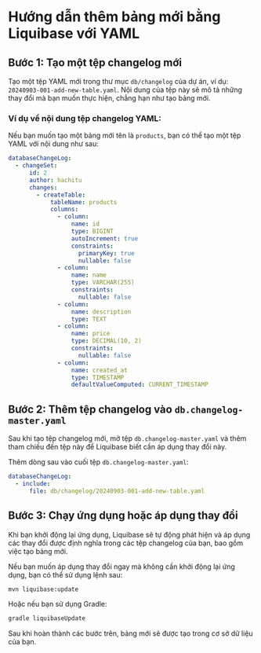 
# Hướng dẫn thêm bảng mới bằng Liquibase với YAML

## Bước 1: Tạo một tệp changelog mới

Tạo một tệp YAML mới trong thư mục `db/changelog` của dự án, ví dụ: `20240903-001-add-new-table.yaml`. Nội dung của tệp này sẽ mô tả những thay đổi mà bạn muốn thực hiện, chẳng hạn như tạo bảng mới.

### Ví dụ về nội dung tệp changelog YAML:

Nếu bạn muốn tạo một bảng mới tên là `products`, bạn có thể tạo một tệp YAML với nội dung như sau:

```yaml
databaseChangeLog:
  - changeSet:
      id: 2
      author: hachitu
      changes:
        - createTable:
            tableName: products
            columns:
              - column:
                  name: id
                  type: BIGINT
                  autoIncrement: true
                  constraints:
                    primaryKey: true
                    nullable: false
              - column:
                  name: name
                  type: VARCHAR(255)
                  constraints:
                    nullable: false
              - column:
                  name: description
                  type: TEXT
              - column:
                  name: price
                  type: DECIMAL(10, 2)
                  constraints:
                    nullable: false
              - column:
                  name: created_at
                  type: TIMESTAMP
                  defaultValueComputed: CURRENT_TIMESTAMP
```

## Bước 2: Thêm tệp changelog vào `db.changelog-master.yaml`

Sau khi tạo tệp changelog mới, mở tệp `db.changelog-master.yaml` và thêm tham chiếu đến tệp này để Liquibase biết cần áp dụng thay đổi này.

Thêm dòng sau vào cuối tệp `db.changelog-master.yaml`:

```yaml
databaseChangeLog:
  - include:
      file: db/changelog/20240903-001-add-new-table.yaml
```

## Bước 3: Chạy ứng dụng hoặc áp dụng thay đổi

Khi bạn khởi động lại ứng dụng, Liquibase sẽ tự động phát hiện và áp dụng các thay đổi được định nghĩa trong các tệp changelog của bạn, bao gồm việc tạo bảng mới.

Nếu bạn muốn áp dụng thay đổi ngay mà không cần khởi động lại ứng dụng, bạn có thể sử dụng lệnh sau:

```bash
mvn liquibase:update
```

Hoặc nếu bạn sử dụng Gradle:

```bash
gradle liquibaseUpdate
```

Sau khi hoàn thành các bước trên, bảng mới sẽ được tạo trong cơ sở dữ liệu của bạn.
